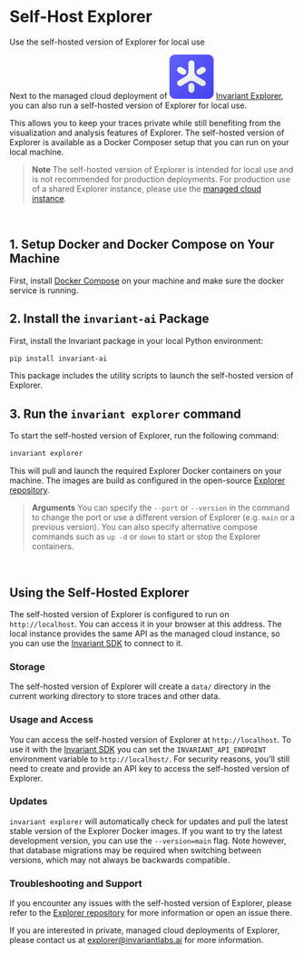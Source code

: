 # Self-Host Explorer

<div class='subtitle'>Use the self-hosted version of Explorer for local use</div>

Next to the managed cloud deployment of <img class='inline-invariant' src="../assets/logo.svg"/> [Invariant Explorer](https://explorer.invariantlabs.ai), you can also run a self-hosted version of Explorer for local use.

This allows you to keep your traces private while still benefiting from the visualization and analysis features of Explorer. The self-hosted version of Explorer is available as a Docker Composer setup that you can run on your local machine.

> **Note** The self-hosted version of Explorer is intended for local use and is not recommended for production deployments. For production use of a shared Explorer instance, please use the [managed cloud instance](https://explorer.invariantlabs.ai).

<br/>

## 1. Setup Docker and Docker Compose on Your Machine

First, install [Docker Compose](https://docs.docker.com/compose/install/) on your machine and make sure the docker service is running.

## 2. Install the `invariant-ai` Package

First, install the Invariant package in your local Python environment:

```bash
pip install invariant-ai
```

This package includes the utility scripts to launch the self-hosted version of Explorer.

## 3. Run the `invariant explorer` command

To start the self-hosted version of Explorer, run the following command:

```bash
invariant explorer
```

This will pull and launch the required Explorer Docker containers on your machine. The images are build as configured in the open-source [Explorer repository](https://github.com/invariantlabs-ai/explorer).

> **Arguments** You can specify the `--port` or `--version` in the command to change the port or use a different version of Explorer (e.g. `main` or a previous version). You can also specify alternative compose commands such as `up -d` or `down` to start or stop the Explorer containers.

<br/>

## Using the Self-Hosted Explorer

The self-hosted version of Explorer is configured to run on `http://localhost`. You can access it in your browser at this address. The local instance provides the same API as the managed cloud instance, so you can use the [Invariant SDK](api/client-setup.md) to connect to it.

### Storage

The self-hosted version of Explorer will create a `data/` directory in the current working directory to store traces and other data.

### Usage and Access

You can access the self-hosted version of Explorer at `http://localhost`. To use it with the [Invariant SDK](api/client-setup.md) you can set the `INVARIANT_API_ENDPOINT` environment variable to `http://localhost/`. For security reasons, you'll still need to create and provide an API key to access the self-hosted version of Explorer.

### Updates
`invariant explorer` will automatically check for updates and pull the latest stable version of the Explorer Docker images. If you want to try the latest development version, you can use the `--version=main` flag. Note however, that database migrations may be required when switching between versions, which may not always be backwards compatible.

### Troubleshooting and Support

If you encounter any issues with the self-hosted version of Explorer, please refer to the [Explorer repository](https://github.com/invariantlabs-ai/explorer) for more information or open an issue there.

If you are interested in private, managed cloud deployments of Explorer, please contact us at [explorer@invariantlabs.ai](mailto:explorer@invariantlabs.ai) for more information.